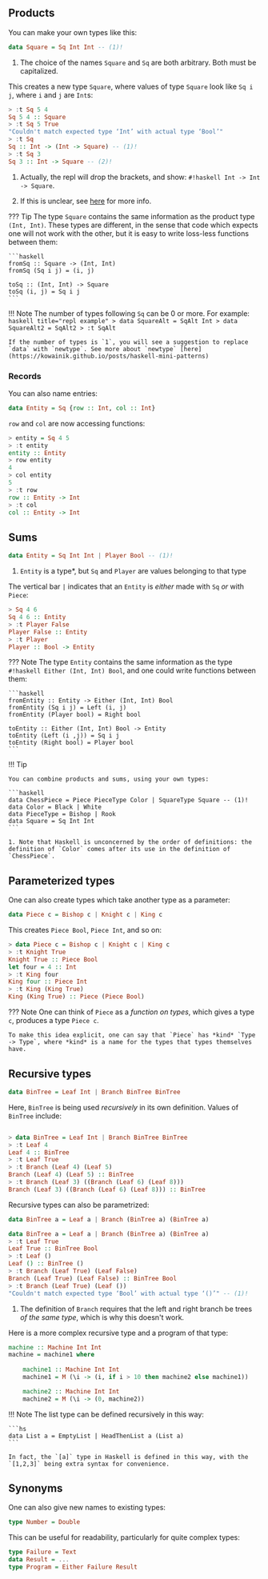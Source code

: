 
## Products

You can make your own types like this:

```haskell
data Square = Sq Int Int -- (1)!
```

1. The choice of the names `Square` and `Sq` are both arbitrary. Both must be capitalized.

This creates a new type `Square`, where values of type `Square` look like `Sq i j`, where `i` and `j` are `Int`s:

```haskell title="repl example"
> :t Sq 5 4
Sq 5 4 :: Square
> :t Sq 5 True
"Couldn't match expected type ‘Int’ with actual type ‘Bool’"
> :t Sq 
Sq :: Int -> (Int -> Square) -- (1)!
> :t Sq 3
Sq 3 :: Int -> Square -- (2)!
```

1. Actually, the repl will drop the brackets, and show: `#!haskell Int -> Int -> Square`.

2. If this is unclear, see [here](/basics/functions/#currying) for more info.

??? Tip
    The type `Square` contains the same information as the product type `(Int, Int)`. These types are different, in the sense that code which expects one will not work with the other, but it is easy to write loss-less functions between them:

    ```haskell
    fromSq :: Square -> (Int, Int)
    fromSq (Sq i j) = (i, j)

    toSq :: (Int, Int) -> Square
    toSq (i, j) = Sq i j
    ```

!!! Note 
    The number of types following `Sq` can be 0 or more. For example:
    ```haskell title="repl example"
    > data SquareAlt = SqAlt Int
    > data SquareAlt2 = SqAlt2
    > :t SqAlt 
    ```

    If the number of types is `1`, you will see a suggestion to replace `data` with `newtype`. See more about `newtype` [here](https://kowainik.github.io/posts/haskell-mini-patterns)

### Records

You can also name entries:

```hs 
data Entity = Sq {row :: Int, col :: Int}
```

`row` and `col` are now accessing functions:

```hs title="repl example"
> entity = Sq 4 5
> :t entity
entity :: Entity
> row entity
4
> col entity
5
> :t row
row :: Entity -> Int
> :t col
col :: Entity -> Int
```

## Sums


```haskell
data Entity = Sq Int Int | Player Bool -- (1)!
```

1. `Entity` is a type*, but `Sq` and `Player` are values belonging to that type

The vertical bar `|` indicates that an `Entity` is *either* made with `Sq` *or* with `Piece`:

```haskell title="repl example"
> Sq 4 6
Sq 4 6 :: Entity
> :t Player False
Player False :: Entity
> :t Player 
Player :: Bool -> Entity
```

??? Note
    The type `Entity` contains the same information as the type `#!haskell Either (Int, Int) Bool`, and one could write functions between them:

    ```haskell
    fromEntity :: Entity -> Either (Int, Int) Bool
    fromEntity (Sq i j) = Left (i, j)
    fromEntity (Player bool) = Right bool

    toEntity :: Either (Int, Int) Bool -> Entity
    toEntity (Left (i ,j)) = Sq i j
    toEntity (Right bool) = Player bool
    ```




!!! Tip 

    You can combine products and sums, using your own types:

    ```haskell
    data ChessPiece = Piece PieceType Color | SquareType Square -- (1)!
    data Color = Black | White
    data PieceType = Bishop | Rook
    data Square = Sq Int Int
    ```

    1. Note that Haskell is unconcerned by the order of definitions: the definition of `Color` comes after its use in the definition of `ChessPiece`. 





## Parameterized types

One can also create types which take another type as a parameter:

```haskell
data Piece c = Bishop c | Knight c | King c
```

This creates `Piece Bool`, `Piece Int`, and so on:

```hs title="repl example"
> data Piece c = Bishop c | Knight c | King c
> :t Knight True
Knight True :: Piece Bool
let four = 4 :: Int
> :t King four
King four :: Piece Int
> :t King (King True)
King (King True) :: Piece (Piece Bool)
```

??? Note
    One can think of `Piece` as a *function on types*, which gives a type `c`, produces a type `Piece c`. 

    To make this idea explicit, one can say that `Piece` has *kind* `Type -> Type`, where *kind* is a name for the types that types themselves have. 

## Recursive types

```haskell
data BinTree = Leaf Int | Branch BinTree BinTree
```

Here, `BinTree` is being used *recursively* in its own definition. Values of `BinTree` include:

```haskell title="repl example"

> data BinTree = Leaf Int | Branch BinTree BinTree
> :t Leaf 4
Leaf 4 :: BinTree
> :t Leaf True
> :t Branch (Leaf 4) (Leaf 5)
Branch (Leaf 4) (Leaf 5) :: BinTree
> :t Branch (Leaf 3) ((Branch (Leaf 6) (Leaf 8)))
Branch (Leaf 3) ((Branch (Leaf 6) (Leaf 8))) :: BinTree
```

Recursive types can also be parametrized:

```hs
data BinTree a = Leaf a | Branch (BinTree a) (BinTree a)
```

```hs title="repl example"
data BinTree a = Leaf a | Branch (BinTree a) (BinTree a)
> :t Leaf True
Leaf True :: BinTree Bool
> :t Leaf ()
Leaf () :: BinTree ()
> :t Branch (Leaf True) (Leaf False)
Branch (Leaf True) (Leaf False) :: BinTree Bool
> :t Branch (Leaf True) (Leaf ())
"Couldn't match expected type ‘Bool’ with actual type ‘()’" -- (1)!
```

1. The definition of `Branch` requires that the left and right branch be trees *of the same type*, which is why this doesn't work.

Here is a more complex recursive type and a program of that type:

```hs
machine :: Machine Int Int
machine = machine1 where 
    
    machine1 :: Machine Int Int
    machine1 = M (\i -> (i, if i > 10 then machine2 else machine1))

    machine2 :: Machine Int Int
    machine2 = M (\i -> (0, machine2))
```

!!! Note
    The list type can be defined recursively in this way:

    ```hs
    data List a = EmptyList | HeadThenList a (List a)
    ```

    In fact, the `[a]` type in Haskell is defined in this way, with the `[1,2,3]` being extra syntax for convenience.


## Synonyms

One can also give new names to existing types:

```hs
type Number = Double
```

This can be useful for readability, particularly for quite complex types:

```hs
type Failure = Text
data Result = ...
type Program = Either Failure Result
```